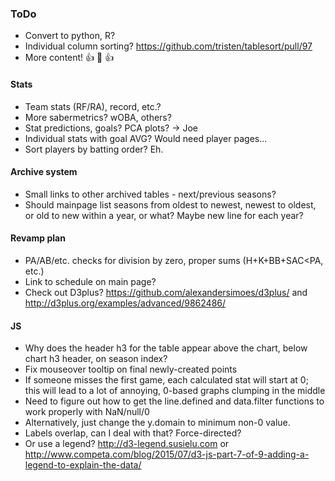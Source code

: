 ### ToDo
- Convert to python, R?
- Individual column sorting? https://github.com/tristen/tablesort/pull/97
- More content! :+1: :100: :+1:
#### Stats
- Team stats (RF/RA), record, etc.?
- More sabermetrics?  wOBA, others?
- Stat predictions, goals?  PCA plots? -> Joe
- Individual stats with goal AVG?  Would need player pages...
- Sort players by batting order?  Eh.
#### Archive system
- Small links to other archived tables - next/previous seasons?
- Should mainpage list seasons from oldest to newest, newest to oldest, or old to new within a year, or what?  Maybe new line for each year?
#### Revamp plan
- PA/AB/etc. checks for division by zero, proper sums (H+K+BB+SAC<PA, etc.)
- Link to schedule on main page?
- Check out D3plus? https://github.com/alexandersimoes/d3plus/ and http://d3plus.org/examples/advanced/9862486/
#### JS
- Why does the header h3 for the table appear above the chart, below chart h3 header, on season index?
- Fix mouseover tooltip on final newly-created points
- If someone misses the first game, each calculated stat will start at 0; this will lead to a lot of annoying, 0-based graphs clumping in the middle
- Need to figure out how to get the line.defined and data.filter functions to work properly with NaN/null/0
- Alternatively, just change the y.domain to minimum non-0 value.
- Labels overlap, can I deal with that?  Force-directed?
- Or use a legend?  http://d3-legend.susielu.com or http://www.competa.com/blog/2015/07/d3-js-part-7-of-9-adding-a-legend-to-explain-the-data/
